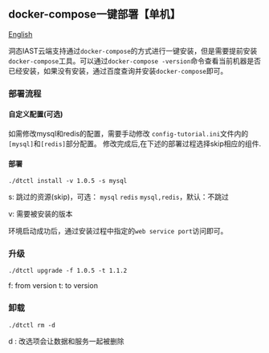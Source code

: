 ## docker-compose一键部署【单机】
[English](README.MD)

洞态IAST云端支持通过`docker-compose`的方式进行一键安装，但是需要提前安装`docker-compose`工具。可以通过`docker-compose -version`命令查看当前机器是否已经安装，如果没有安装，通过百度查询并安装`docker-compose`即可。


### 部署流程

#### 自定义配置(可选)
如需修改mysql和redis的配置，需要手动修改 `config-tutorial.ini`文件内的`[mysql]`和`[redis]`部分配置。
修改完成后,在下述的部署过程选择skip相应的组件.

#### 部署

```
./dtctl install -v 1.0.5 -s mysql
```
s: 跳过的资源(skip)，可选： `mysql` `redis`  `mysql,redis`，默认：不跳过

v: 需要被安装的版本

环境启动成功后，通过安装过程中指定的`web service port`访问即可。


### 升级

```
./dtctl upgrade -f 1.0.5 -t 1.1.2
```

f: from version
t: to version 



### 卸载

```
./dtctl rm -d
```
d : 改选项会让数据和服务一起被删除